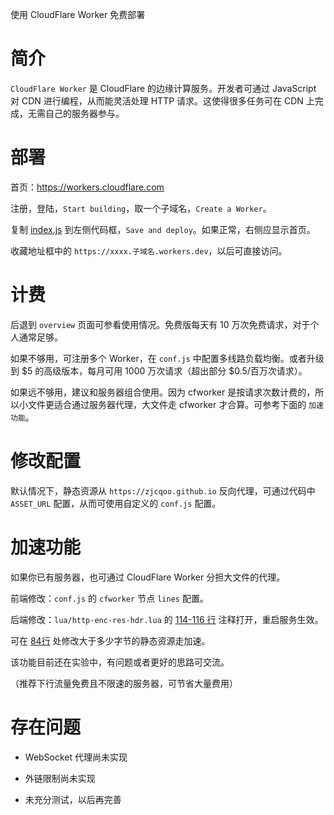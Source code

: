 使用 CloudFlare Worker 免费部署


# 简介

`CloudFlare Worker` 是 CloudFlare 的边缘计算服务。开发者可通过 JavaScript 对 CDN 进行编程，从而能灵活处理 HTTP 请求。这使得很多任务可在 CDN 上完成，无需自己的服务器参与。


# 部署

首页：https://workers.cloudflare.com

注册，登陆，`Start building`，取一个子域名，`Create a Worker`。

复制 [index.js](https://raw.githubusercontent.com/EtherDream/jsproxy/master/cf-worker/index.js) 到左侧代码框，`Save and deploy`。如果正常，右侧应显示首页。

收藏地址框中的 `https://xxxx.子域名.workers.dev`，以后可直接访问。


# 计费

后退到 `overview` 页面可参看使用情况。免费版每天有 10 万次免费请求，对于个人通常足够。

如果不够用，可注册多个 Worker，在 `conf.js` 中配置多线路负载均衡。或者升级到 $5 的高级版本，每月可用 1000 万次请求（超出部分 $0.5/百万次请求）。

如果远不够用，建议和服务器组合使用。因为 cfworker 是按请求次数计费的，所以小文件更适合通过服务器代理，大文件走 cfworker 才合算。可参考下面的 `加速功能`。


# 修改配置

默认情况下，静态资源从 `https://zjcqoo.github.io` 反向代理，可通过代码中 `ASSET_URL` 配置，从而可使用自定义的 `conf.js` 配置。


# 加速功能

如果你已有服务器，也可通过 CloudFlare Worker 分担大文件的代理。

前端修改：`conf.js` 的 `cfworker` 节点 `lines` 配置。

后端修改：`lua/http-enc-res-hdr.lua` 的 [114-116 行](https://github.com/EtherDream/jsproxy/blob/master/lua/http-enc-res-hdr.lua#L114-L116) 注释打开，重启服务生效。

可在 [84行](https://github.com/EtherDream/jsproxy/blob/master/lua/http-enc-res-hdr.lua#L84) 处修改大于多少字节的静态资源走加速。

该功能目前还在实验中，有问题或者更好的思路可交流。

（推荐下行流量免费且不限速的服务器，可节省大量费用）


# 存在问题

* WebSocket 代理尚未实现

* 外链限制尚未实现

* 未充分测试，以后再完善